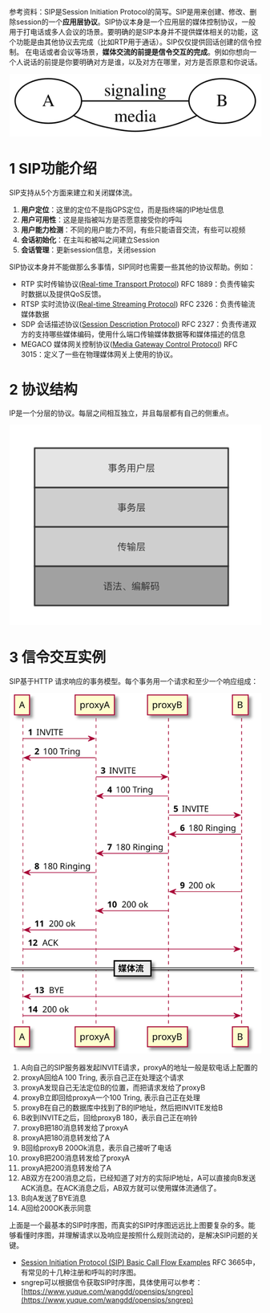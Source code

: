 参考资料：SIP是Session Initiation Protocol的简写。SIP是用来创建、修改、删除session的一个**应用层协议**。SIP协议本身是一个应用层的媒体控制协议，一般用于打电话或多人会议的场景。要明确的是SIP本身并不提供媒体相关的功能，这个功能是由其他协议去完成（比如RTP用于通话）。SIP仅仅提供回话创建的信令控制。
在电话或者会议等场景，**媒体交流的前提是信令交互的完成**。例如你想向一个人说话的前提是你要明确对方是谁，以及对方在哪里，对方是否原意和你说话。

![](.assets/45bae166c89551a7177bcf0028103704.svg)


# 1 SIP功能介绍
SIP支持从5个方面来建立和关闭媒体流。

1. **用户定位**：这里的定位不是指GPS定位，而是指终端的IP地址信息
1. **用户可用性**：这是是指被叫方是否愿意接受你的呼叫
1. **用户能力检测**：不同的用户能力不同，有些只能语音交流，有些可以视频
1. **会话初始化**：在主叫和被叫之间建立Session
1. **会话管理**：更新session信息，关闭session


SIP协议本身并不能做那么多事情，SIP同时也需要一些其他的协议帮助。例如：

- RTP 实时传输协议([Real-time Transport Protocol](https://tools.ietf.org/html/rfc1889)) RFC 1889：负责传输实时数据以及提供QoS反馈。
- RTSP 实时流协议([Real-time Streaming Protocol](https://tools.ietf.org/html/rfc2326)) RFC 2326：负责传输流媒体数据
- SDP 会话描述协议([Session Description Protocol](https://tools.ietf.org/html/rfc2327)) RFC 2327：负责传递双方的支持哪些媒体编码，使用什么端口传输媒体数据等和媒体描述的信息
- MEGACO 媒体网关控制协议([Media Gateway Control Protocol](https://tools.ietf.org/html/rfc3015)) RFC 3015：定义了一些在物理媒体网关上使用的协议。

# 2 协议结构
IP是一个分层的协议。每层之间相互独立，并且每层都有自己的侧重点。

![image.png](.assets/1583367907781-30d3a423-deed-44ab-b5da-48b4a1e91345.png)

# 3 信令交互实例
SIP基于HTTP 请求响应的事务模型。每个事务用一个请求和至少一个响应组成：

![](.assets/76cb96fb89f77833da516c2a7310f8e9.svg)

1. A向自己的SIP服务器发起INVITE请求，proxyA的地址一般是软电话上配置的
1. proxyA回给A 100 Tring, 表示自己正在处理这个请求
1. proxyA发现自己无法定位B的位置，而把请求发给了proxyB
1. proxyB立即回给proxyA一个100 Tring, 表示自己正在处理
1. proxyB在自己的数据库中找到了B的IP地址，然后把INVITE发给B
1. B收到INVITE之后，回给proxyB 180，表示自己正在响铃
1. proxyB把180消息转发给了proxyA
1. proxyA把180消息转发给了A
1. B回给proxyB 200Ok消息，表示自己接听了电话
1. proxyB把200消息转发给了proxyA
1. proxyA把200消息转发给了A
1. AB双方在200消息之后，已经知道了对方的实际IP地址，A可以直接向B发送ACK消息。在ACK消息之后，AB双方就可以使用媒体流通信了。
1. B向A发送了BYE消息
1. A回给200OK表示同意


上面是一个最基本的SIP时序图，而真实的SIP时序图远远比上图要复杂的多。能够看懂时序图，并理解请求以及响应是按照什么规则流动的，是解决SIP问题的关键。

- [Session Initiation Protocol (SIP) Basic Call Flow Examples](https://tools.ietf.org/html/rfc3665) RFC 3665中，有常见的十几种注册和呼叫的时序图。
- sngrep可以根据信令获取SIP时序图，具体使用可以参考：[https://www.yuque.com/wangdd/opensips/sngrep](https://www.yuque.com/wangdd/opensips/sngrep)



